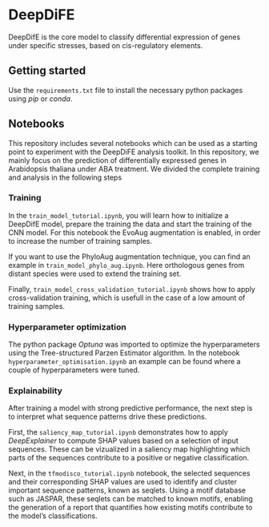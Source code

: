 # DeepDiFE

DeepDifE is the core model to classify differential expression of genes under specific stresses, based on cis-regulatory elements. 


## Getting started

Use the `requirements.txt` file to install the necessary python packages using *pip* or *conda*.

## Notebooks
This repository includes several notebooks which can be used as a starting point to experiment with the DeepDiFE analysis toolkit. In this repository, we mainly focus on the prediction of differentially expressed genes in Arabidopsis thaliana under ABA treatment. We divided the complete training and analysis in the following steps

### Training
In the `train_model_tutorial.ipynb`, you will learn how to initialize a DeepDifE model, prepare the training the data and start the training of the CNN model. For this notebook the EvoAug augmentation is enabled, in order to increase the number of training samples. 

If you want to use the PhyloAug augmentation technique, you can find an example in `train_model_phylo_aug.ipynb`. Here orthologous genes from distant species were used to extend the training set. 

Finally, `train_model_cross_validation_tutorial.ipynb` shows how to apply cross-validation training, which is usefull in the case of a low amount of training samples.

### Hyperparameter optimization
The python package *Optuna* was imported to optimize the hyperparameters using the Tree-structured Parzen Estimator algorithm. In the notebook `hyperparameter_optimisation.ipynb` an example can be found where a couple of hyperparameters were tuned.

### Explainability
After training a model with strong predictive performance, the next step is to interpret what sequence patterns drive these predictions.

First, the `saliency_map_tutorial.ipynb` demonstrates how to apply *DeepExplainer* to compute SHAP values based on a selection of input sequences. These can be vizualized in a saliency map highlighting which parts of the sequences contribute to a positive or negative classification.

Next, in the `tfmodisco_tutorial.ipynb` notebook, the selected sequences and their corresponding SHAP values are used to identify and cluster important sequence patterns, known as seqlets. Using a motif database such as JASPAR, these seqlets can be matched to known motifs, enabling the generation of a report that quantifies how existing motifs contribute to the model’s classifications.



